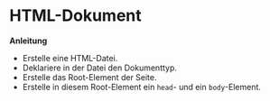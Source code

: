 # HTML-Dokument

**Anleitung**
* Erstelle eine HTML-Datei.
* Deklariere in der Datei den Dokumenttyp.
* Erstelle das Root-Element der Seite.
* Erstelle in diesem Root-Element ein `head`- und ein `body`-Element.
